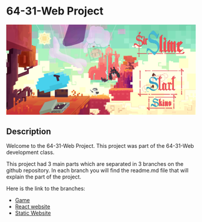 # 64-31-Web Project

![Main Background](assets/mainBackground.png)

## Description

Welcome to the 64-31-Web Project. This project was part of the 64-31-Web development class.

This project had 3 main parts which are separated in 3 branches on the github repository.
In each branch you will find the readme.md file that will explain the part of the project.

Here is the link to the branches:

- [Game](https://github.com/davidmarsoni/64-31-web-project/tree/gamedev)
- [React website](https://github.com/davidmarsoni/64-31-web-project/tree/ReactWebsite)
- [Static Website](https://github.com/davidmarsoni/64-31-web-project/tree/dev-static-webiste)
